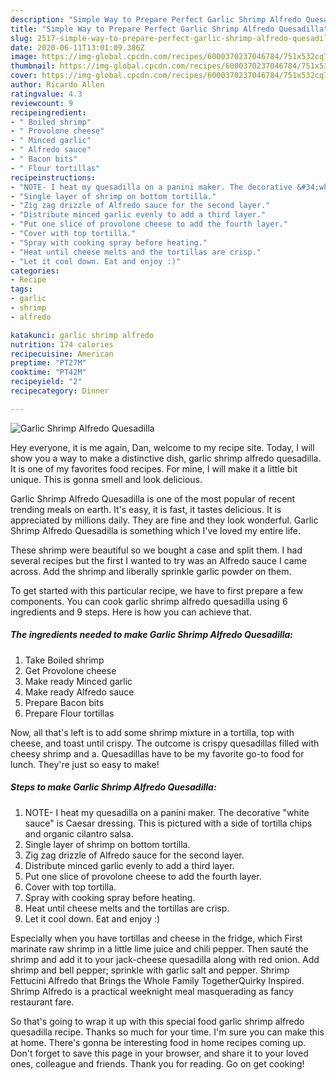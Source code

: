 ```yaml
---
description: "Simple Way to Prepare Perfect Garlic Shrimp Alfredo Quesadilla"
title: "Simple Way to Prepare Perfect Garlic Shrimp Alfredo Quesadilla"
slug: 2517-simple-way-to-prepare-perfect-garlic-shrimp-alfredo-quesadilla
date: 2020-06-11T13:01:09.386Z
image: https://img-global.cpcdn.com/recipes/6000370237046784/751x532cq70/garlic-shrimp-alfredo-quesadilla-recipe-main-photo.jpg
thumbnail: https://img-global.cpcdn.com/recipes/6000370237046784/751x532cq70/garlic-shrimp-alfredo-quesadilla-recipe-main-photo.jpg
cover: https://img-global.cpcdn.com/recipes/6000370237046784/751x532cq70/garlic-shrimp-alfredo-quesadilla-recipe-main-photo.jpg
author: Ricardo Allen
ratingvalue: 4.3
reviewcount: 9
recipeingredient:
- " Boiled shrimp"
- " Provolone cheese"
- " Minced garlic"
- " Alfredo sauce"
- " Bacon bits"
- " Flour tortillas"
recipeinstructions:
- "NOTE- I heat my quesadilla on a panini maker. The decorative &#34;white sauce&#34; is Caesar dressing. This is pictured with a side of tortilla chips and organic cilantro salsa."
- "Single layer of shrimp on bottom tortilla."
- "Zig zag drizzle of Alfredo sauce for the second layer."
- "Distribute minced garlic evenly to add a third layer."
- "Put one slice of provolone cheese to add the fourth layer."
- "Cover with top tortilla."
- "Spray with cooking spray before heating."
- "Heat until cheese melts and the tortillas are crisp."
- "Let it cool down. Eat and enjoy :)"
categories:
- Recipe
tags:
- garlic
- shrimp
- alfredo

katakunci: garlic shrimp alfredo 
nutrition: 174 calories
recipecuisine: American
preptime: "PT27M"
cooktime: "PT42M"
recipeyield: "2"
recipecategory: Dinner

---
```



![Garlic Shrimp Alfredo Quesadilla](https://img-global.cpcdn.com/recipes/6000370237046784/751x532cq70/garlic-shrimp-alfredo-quesadilla-recipe-main-photo.jpg)

Hey everyone, it is me again, Dan, welcome to my recipe site. Today, I will show you a way to make a distinctive dish, garlic shrimp alfredo quesadilla. It is one of my favorites food recipes. For mine, I will make it a little bit unique. This is gonna smell and look delicious.

Garlic Shrimp Alfredo Quesadilla is one of the most popular of recent trending meals on earth. It's easy, it is fast, it tastes delicious. It is appreciated by millions daily. They are fine and they look wonderful. Garlic Shrimp Alfredo Quesadilla is something which I've loved my entire life.

These shrimp were beautiful so we bought a case and split them. I had several recipes but the first I wanted to try was an Alfredo sauce I came across. Add the shrimp and liberally sprinkle garlic powder on them.


To get started with this particular recipe, we have to first prepare a few components. You can cook garlic shrimp alfredo quesadilla using 6 ingredients and 9 steps. Here is how you can achieve that.

<!--inarticleads1-->

##### The ingredients needed to make Garlic Shrimp Alfredo Quesadilla:

1. Take  Boiled shrimp
1. Get  Provolone cheese
1. Make ready  Minced garlic
1. Make ready  Alfredo sauce
1. Prepare  Bacon bits
1. Prepare  Flour tortillas


Now, all that&#39;s left is to add some shrimp mixture in a tortilla, top with cheese, and toast until crispy. The outcome is crispy quesadillas filled with cheesy shrimp and a. Quesadillas have to be my favorite go-to food for lunch. They&#39;re just so easy to make! 

<!--inarticleads2-->

##### Steps to make Garlic Shrimp Alfredo Quesadilla:

1. NOTE- I heat my quesadilla on a panini maker. The decorative &#34;white sauce&#34; is Caesar dressing. This is pictured with a side of tortilla chips and organic cilantro salsa.
1. Single layer of shrimp on bottom tortilla.
1. Zig zag drizzle of Alfredo sauce for the second layer.
1. Distribute minced garlic evenly to add a third layer.
1. Put one slice of provolone cheese to add the fourth layer.
1. Cover with top tortilla.
1. Spray with cooking spray before heating.
1. Heat until cheese melts and the tortillas are crisp.
1. Let it cool down. Eat and enjoy :)


Especially when you have tortillas and cheese in the fridge, which First marinate raw shrimp in a little lime juice and chili pepper. Then sauté the shrimp and add it to your jack-cheese quesadilla along with red onion. Add shrimp and bell pepper; sprinkle with garlic salt and pepper. Shrimp Fettucini Alfredo that Brings the Whole Family TogetherQuirky Inspired. Shrimp Alfredo is a practical weeknight meal masquerading as fancy restaurant fare. 

So that's going to wrap it up with this special food garlic shrimp alfredo quesadilla recipe. Thanks so much for your time. I'm sure you can make this at home. There's gonna be interesting food in home recipes coming up. Don't forget to save this page in your browser, and share it to your loved ones, colleague and friends. Thank you for reading. Go on get cooking!
